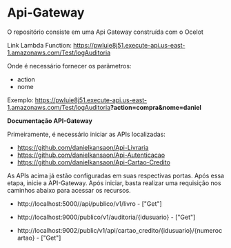 # Api-Gateway
O repositório consiste em uma Api Gateway construída com o Ocelot

Link Lambda Function: https://pwluie8j51.execute-api.us-east-1.amazonaws.com/Test/logAuditoria

Onde é necessário fornecer os parâmetros:
  - action
  - nome
  
Exemplo: https://pwluie8j51.execute-api.us-east-1.amazonaws.com/Test/logAuditoria<b>?action=compra&nome=daniel</b>

<b>Documentação API-Gateway</b>

Primeiramente, é necessário iniciar as APIs localizadas:

- https://github.com/danielkansaon/Api-Livraria
- https://github.com/danielkansaon/Api-Autenticacao
- https://github.com/danielkansaon/Api-Cartao-Credito

As APIs acima já estão configuradas em suas respectivas portas. Após essa etapa, inicie a API-Gateway. Após iniciar, basta realizar uma requisição nos caminhos abaixo para acessar os recursos.

- http://localhost:5000//api/publico/v1/livro - ["Get"]
  
- http://localhost:9000/publico/v1/auditoria/{idusuario} - ["Get"]

- http://localhost:9002/public/v1/api/cartao_credito/{idusuario}/{numerocartao} - ["Get"]

